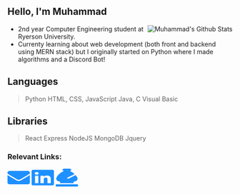 ## Hello, I'm Muhammad

<img align='right' src="https://github-readme-stats.vercel.app/api?username=a-knaw-knee-mus&theme=tokyonight&show_icons=true" alt="Muhammad's Github Stats"></img>

- 2nd year Computer Engineering student at Ryerson University.
- Currenty learning about web development (both front and backend using MERN stack) but I originally started on Python where I made algorithms and a Discord Bot!

## Languages
> Python HTML, CSS, JavaScript Java, C Visual Basic

## Libraries
> React Express NodeJS MongoDB Jquery

### Relevant Links:
<a href="mailto:m30ali@ryerson.ca"><img src="logos/envelope.svg" height="40" width="50"/></a>
<a href="https://www.linkedin.com/in/muhammad-mehdi-ali-8bb5491b6/"><img src="logos/linkedin.svg" height="40" width="50"/></a>
<a href="https://www.chess.com/member/poggywoggy"><img src="logos/chess.svg" height="40" width="50"/></a>
